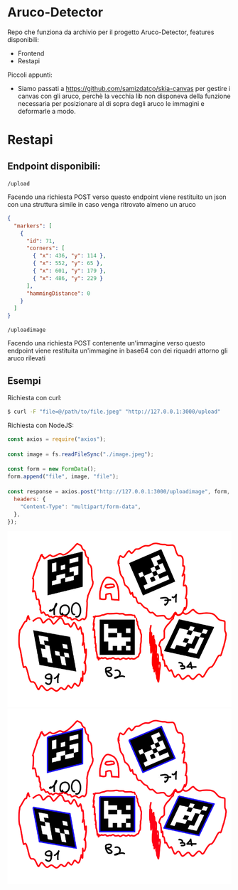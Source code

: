 # Aruco-Detector

Repo che funziona da archivio per il progetto Aruco-Detector, features disponibili:
- Frontend
- Restapi

Piccoli appunti:
- Siamo passati a https://github.com/samizdatco/skia-canvas per gestire i canvas con gli aruco, perchè la vecchia lib non disponeva della funzione necessaria per posizionare al di sopra degli aruco le immagini e deformarle a modo.


# Restapi

## Endpoint disponibili:

`/upload`

Facendo una richiesta POST verso questo endpoint viene restituito un json con una struttura simile in caso venga ritrovato almeno un aruco

```json
{
  "markers": [
    {
      "id": 71,
      "corners": [
        { "x": 436, "y": 114 },
        { "x": 552, "y": 65 },
        { "x": 601, "y": 179 },
        { "x": 486, "y": 229 }
      ],
      "hammingDistance": 0
    }
  ]
}
```

`/uploadimage`

Facendo una richiesta POST contenente un'immagine verso questo endpoint viene restituita un'immagine in base64 con dei riquadri attorno gli aruco rilevati

## Esempi

Richiesta con curl:

```bash
$ curl -F "file=@/path/to/file.jpeg" "http://127.0.0.1:3000/upload"
```

Richiesta con NodeJS:

```js
const axios = require("axios");

const image = fs.readFileSync("./image.jpeg");

const form = new FormData();
form.append("file", image, "file");

const response = axios.post("http://127.0.0.1:3000/uploadimage", form, {
  headers: {
    "Content-Type": "multipart/form-data",
  },
});
```

![](./examples/amogus.png) 
![](./examples/amogusresult.png)